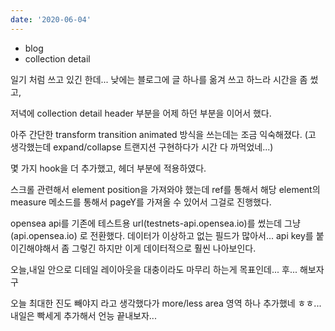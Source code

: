 ```yaml
---
date: '2020-06-04'
---
```


- blog
- collection detail

일기 처럼 쓰고 있긴 한데... 낮에는 블로그에 글 하나를 옮겨 쓰고 하느라 시간을 좀 썼고,

저녁에 collection detail header 부분을 어제 하던 부분을 이어서 했다.

아주 간단한 transform transition animated 방식을 쓰는데는 조금 익숙해졌다.
(고 생각했는데 expand/collapse 트랜지션 구현하다가 시간 다 까먹었네...)

몇 가지 hook을 더 추가했고, 헤더 부분에 적용하였다.

스크롤 관련해서 element position을 가져와야 했는데 ref를 통해서 해당 element의 measure 메소드를 통해서 pageY를 가져올 수 있어서 그걸로 진행했다.

opensea api를 기존에 테스트용 url(testnets-api.opensea.io)를 썼는데 그냥 (api.opensea.io)
로 전환했다. 데이터가 이상하고 없는 필드가 많아서... api key를 붙이긴해야해서 좀 그렇긴 하지만 이게 데이터적으로 훨씬 나아보인다.

오늘,내일 안으로 디테일 레이아웃을 대충이라도 마무리 하는게 목표인데... 후... 해보자구

오늘 최대한 진도 빼야지 라고 생각했다가 more/less area 영역 하나 추가했네 ㅎㅎ...
내일은 빡세게 추가해서 언능 끝내보자...

